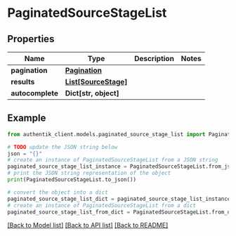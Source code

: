 # PaginatedSourceStageList


## Properties

Name | Type | Description | Notes
------------ | ------------- | ------------- | -------------
**pagination** | [**Pagination**](Pagination.md) |  | 
**results** | [**List[SourceStage]**](SourceStage.md) |  | 
**autocomplete** | **Dict[str, object]** |  | 

## Example

```python
from authentik_client.models.paginated_source_stage_list import PaginatedSourceStageList

# TODO update the JSON string below
json = "{}"
# create an instance of PaginatedSourceStageList from a JSON string
paginated_source_stage_list_instance = PaginatedSourceStageList.from_json(json)
# print the JSON string representation of the object
print(PaginatedSourceStageList.to_json())

# convert the object into a dict
paginated_source_stage_list_dict = paginated_source_stage_list_instance.to_dict()
# create an instance of PaginatedSourceStageList from a dict
paginated_source_stage_list_from_dict = PaginatedSourceStageList.from_dict(paginated_source_stage_list_dict)
```
[[Back to Model list]](../README.md#documentation-for-models) [[Back to API list]](../README.md#documentation-for-api-endpoints) [[Back to README]](../README.md)


